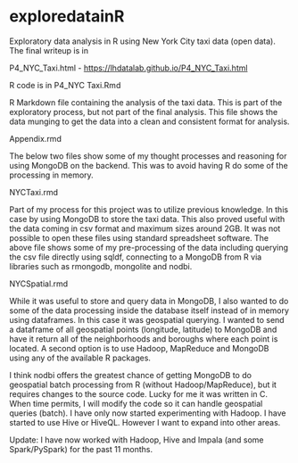 # exploredatainR
Exploratory data analysis in R using New York City taxi data (open data).
The final writeup is in
 
 P4_NYC_Taxi.html - https://lhdatalab.github.io/P4_NYC_Taxi.html 

R code is in P4_NYC Taxi.Rmd

R Markdown file containing the analysis of the taxi data. This is part of the exploratory process, but not part of the final analysis. This file shows the data munging to get the data into a clean and consistent format for analysis.

Appendix.rmd


The below two files show some of my thought processes and reasoning for using MongoDB on the backend. This was to avoid having R do some of the processing in memory.

NYCTaxi.rmd

Part of my process for this project was to utilize previous knowledge. In this case by using MongoDB to store the taxi data.
This also proved useful with the data coming in csv format and maximum sizes around 2GB. It was not possible to open these files using standard spreadsheet software. The above file shows some of my pre-processing of the data including querying the csv file directly using sqldf, connecting to a MongoDB from R via libraries such as rmongodb, mongolite and nodbi.

NYCSpatial.rmd

While it was useful to store and query data in MongoDB, I also wanted to do some of the data processing inside the database itself instead of in memory using dataframes. 
In this case it was geospatial querying. I wanted to send a dataframe of all geospatial points (longitude, latitude) to MongoDB and have it return all of the neighborhoods and boroughs where each point is located. A second option is to use Hadoop, MapReduce and MongoDB using any of the available R packages.


I think nodbi offers the greatest chance of getting MongoDB to do geospatial batch processing from R (without Hadoop/MapReduce), but it requires changes to the source code. Lucky for me it was written in C. When time permits, I will modify the code so it can handle geospatial queries (batch).
I have only now started experimenting with Hadoop. I have started to use Hive or HiveQL. However I want to expand into other areas.

Update: I have now worked with Hadoop, Hive and Impala (and some Spark/PySpark) for the past 11 months.
